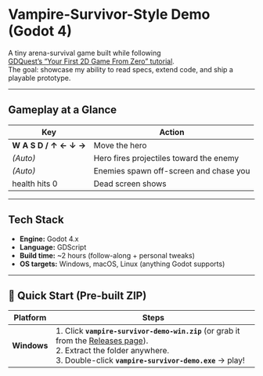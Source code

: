 # Vampire-Survivor-Style Demo (Godot 4)

A tiny arena-survival game built while following  
[GDQuest’s “Your First 2D Game From Zero” tutorial](https://www.gdquest.com/library/first_2d_game_godot4_vampire_survivor/).  
The goal: showcase my ability to read specs, extend code, and ship a playable prototype.

---

## Gameplay at a Glance
| Key | Action |
|-----|--------|
| **W A S D / ↑ ← ↓ →** | Move the hero |
| *(Auto)* | Hero fires projectiles toward the enemy |
| *(Auto)* | Enemies spawn off-screen and chase you |
| health hits 0 | Dead screen shows|

---

## Tech Stack
* **Engine:** Godot 4.x  
* **Language:** GDScript  
* **Build time:** ~2 hours (follow-along + personal tweaks)
* **OS targets:** Windows, macOS, Linux (anything Godot supports)

---

## 🔰 Quick Start (Pre-built ZIP)

| Platform | Steps |
|----------|-------|
| **Windows** | 1. Click **`vampire-survivor-demo-win.zip`** (or grab it from the [Releases page](../../releases)).<br>2. Extract the folder anywhere.<br>3. Double-click **`vampire-survivor-demo.exe`** → play! |
